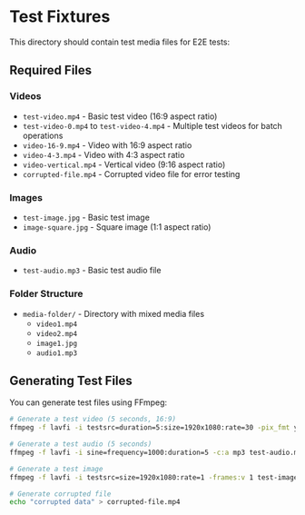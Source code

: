 # Test Fixtures

This directory should contain test media files for E2E tests:

## Required Files

### Videos
- `test-video.mp4` - Basic test video (16:9 aspect ratio)
- `test-video-0.mp4` to `test-video-4.mp4` - Multiple test videos for batch operations
- `video-16-9.mp4` - Video with 16:9 aspect ratio
- `video-4-3.mp4` - Video with 4:3 aspect ratio
- `video-vertical.mp4` - Vertical video (9:16 aspect ratio)
- `corrupted-file.mp4` - Corrupted video file for error testing

### Images
- `test-image.jpg` - Basic test image
- `image-square.jpg` - Square image (1:1 aspect ratio)

### Audio
- `test-audio.mp3` - Basic test audio file

### Folder Structure
- `media-folder/` - Directory with mixed media files
  - `video1.mp4`
  - `video2.mp4`
  - `image1.jpg`
  - `audio1.mp3`

## Generating Test Files

You can generate test files using FFmpeg:

```bash
# Generate a test video (5 seconds, 16:9)
ffmpeg -f lavfi -i testsrc=duration=5:size=1920x1080:rate=30 -pix_fmt yuv420p test-video.mp4

# Generate a test audio (5 seconds)
ffmpeg -f lavfi -i sine=frequency=1000:duration=5 -c:a mp3 test-audio.mp3

# Generate a test image
ffmpeg -f lavfi -i testsrc=size=1920x1080:rate=1 -frames:v 1 test-image.jpg

# Generate corrupted file
echo "corrupted data" > corrupted-file.mp4
```